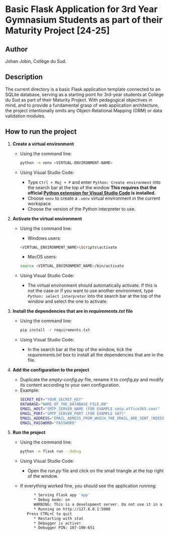 # Basic Flask Application for 3rd Year Gymnasium Students as part of their Maturity Project [24-25]

## Author
Johan Jobin, Collège du Sud.

## Description
The current directory is a basic Flask application template connected to an SQLite database, serving as a starting point for 3rd-year students at Collège du Sud as part of their Maturity Project. With pedagogical objectives in mind, and to provide a fundamental grasp of web application architecture, the project intentionally omits any Object-Relational Mapping (ORM) or data validation modules.

## How to run the project
1. **Create a virtual environment**
   - Using the command line:

      ```bash
      python -m venv <VIRTUAL-ENVIRONMENT-NAME>
      ```  

   - Using Visual Studio Code:
     - Type `Ctrl + Maj + P` and enter `Python: Create environment` into the search bar at the top of the window **This requires that the official [Python extension for Visual Studio Code](https://marketplace.visualstudio.com/items?itemName=ms-python.python) is installed.**
     - Choose `venv` to create a `.venv` virtual environment in the current workspace.
     - Choose the version of the Python interpreter to use.


2. **Activate the virtual environment**
   
   - Using the command line:
  
     - Windows users:
  
      ```bash
      <VIRTUAL_ENVIRONMENT_NAME>\Scripts\activate
      ```

      - MacOS users:
  
      ```bash
      source <VIRTUAL_ENVIRONMENT_NAME>/bin/activate
      ```

   - Using Visual Studio Code:
     - The virtual environment should automatically activate. If this is not the case or if you want to use another environment, type `Python: select interpreter` into the search bar at the top of the window and select the one to activate.

3. **Install the dependencies that are in *requirements.txt* file**
   - Using the command line:
  
      ```bash
      pip install -r requirements.txt
      ```

   - Using Visual Studio Code:
     - In the search bar at the top of the window, tick the *requirements.txt* box to install all the dependencies that are in the file.

4. **Add the configuration to the project**
     - Duplicate the *empty-config.py* file, rename it to *config.py* and modify its content according to your own configuration. 
     - Example:
         ```bash
         SECRET_KEY="YOUR_SECRET_KEY"
         DATABASE="NAME_OF_THE_DATABASE_FILE.DB"
         EMAIL_HOST="SMTP_SERVER_NAME (FOR EXAMPLE smtp.office365.com)"
         EMAIL_PORT="SMTP_SERVER_PORT (FOR EXAMPLE 587)"
         EMAIL_ADDRESS="EMAIL_ADRESS_FROM_WHICH_THE_EMAIL_ARE_SENT_(NEEDS TO BE ...@outlook.com)"
         EMAIL_PASSWORD="PASSWORD"
         ```
  
5. **Run the project**

    - Using the command line:
   
      ```bash
      python -m flask run --debug
      ```

    - Using Visual Studio Code:
      - Open the *run.py* file and click on the small triangle at the top right of the window.
  
   - If everything worked fine, you should see the application running:
      ```bash
            * Serving Flask app 'app'
            * Debug mode: on
            WARNING: This is a development server. Do not use it in a production deployment...
            * Running on http://127.0.0.1:5000
         Press CTRL+C to quit
            * Restarting with stat
            * Debugger is active!
            * Debugger PIN: 107-190-651
      ```

